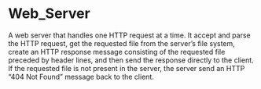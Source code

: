 # Web_Server
A web server that handles one HTTP request at a time. It accept and parse the HTTP request, get the requested file from the server’s file system, create an HTTP response message consisting of the requested file preceded by header lines, and then send the response directly to the client. If the requested file is not present in the server, the server send an HTTP “404 Not Found” message back to the client.
